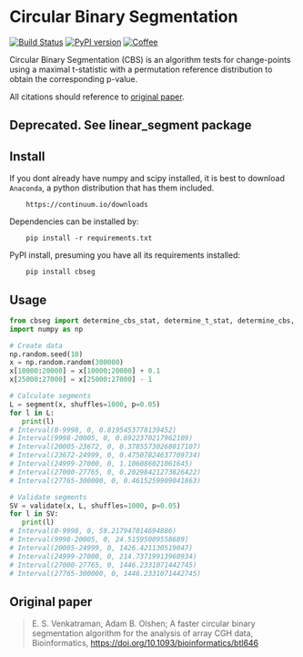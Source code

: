 # Circular Binary Segmentation

[![Build Status](https://travis-ci.org/kylessmith/cbseg.svg?branch=master)](https://travis-ci.org/kylessmith/cbseg) [![PyPI version](https://badge.fury.io/py/cbseg.svg)](https://badge.fury.io/py/cbseg)
[![Coffee](https://img.shields.io/badge/-buy_me_a%C2%A0coffee-gray?logo=buy-me-a-coffee&color=ff69b4)](https://www.buymeacoffee.com/kylessmith)

Circular Binary Segmentation (CBS) is an algorithm tests for change-points 
using a maximal t-statistic with a permutation reference distribution to obtain 
the corresponding p-value.


All citations should reference to [original paper][paper].

## Deprecated. See linear_segment package

## Install

If you dont already have numpy and scipy installed, it is best to download
`Anaconda`, a python distribution that has them included.  
```
    https://continuum.io/downloads
```

Dependencies can be installed by:

```
    pip install -r requirements.txt
```

PyPI install, presuming you have all its requirements installed:
```
	pip install cbseg
```

## Usage

```python
from cbseg import determine_cbs_stat, determine_t_stat, determine_cbs, segment, validate
import numpy as np

# Create data
np.random.seed(10)
x = np.random.random(300000)
x[10000:20000] = x[10000:20000] + 0.1
x[25000:27000] = x[25000:27000] - 1

# Calculate segments
L = segment(x, shuffles=1000, p=0.05)
for l in L:
   print(l)
# Interval(0-9998, 0, 0.8195453778139452)
# Interval(9998-20005, 0, 0.6922370217962109)
# Interval(20005-23672, 0, 0.37855730268017107)
# Interval(23672-24999, 0, 0.47507824637709734)
# Interval(24999-27000, 0, 1.106086021061645)
# Interval(27000-27765, 0, 0.20298421273826422)
# Interval(27765-300000, 0, 0.4615259909041863)

# Validate segments
SV = validate(x, L, shuffles=1000, p=0.05)
for l in SV:
   print(l)
# Interval(0-9998, 0, 59.217947014694886)
# Interval(9998-20005, 0, 24.51595009558689)
# Interval(20005-24999, 0, 1426.421130519047)
# Interval(24999-27000, 0, 214.73719913960934)
# Interval(27000-27765, 0, 1446.2331071442745)
# Interval(27765-300000, 0, 1446.2331071442745)

```


## Original paper

> E. S. Venkatraman, Adam B. Olshen; A faster circular binary segmentation algorithm for the analysis of array CGH data, Bioinformatics, https://doi.org/10.1093/bioinformatics/btl646


[paper]: https://academic.oup.com/bioinformatics/article/23/6/657/413480